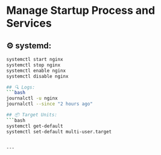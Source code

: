 # Manage Startup Process and Services

## ⚙️ systemd:
```bash
systemctl start nginx
systemctl stop nginx
systemctl enable nginx
systemctl disable nginx

## 🔍 Logs:
```bash
journalctl -u nginx
journalctl --since "2 hours ago"

## 📦 Target Units:
```bash
systemctl get-default
systemctl set-default multi-user.target


---